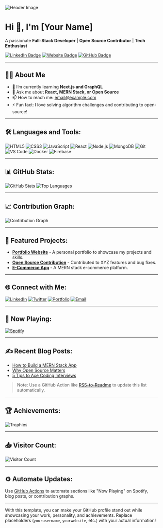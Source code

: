 ![Header Image](https://your-banner-url-here.com](https://raw.githubusercontent.com/keshavsingh4522/keshavsingh4522/master/assets/cover.jpg))

# Hi 👋, I'm [Your Name]
A passionate **Full-Stack Developer** | **Open Source Contributor** | **Tech Enthusiast**

[![LinkedIn Badge](https://img.shields.io/badge/-LinkedIn-blue?style=flat&logo=Linkedin&logoColor=white)](https://linkedin.com/in/yourprofile)
[![Website Badge](https://img.shields.io/badge/Portfolio-website-green)](https://your-website.com)
[![GitHub Badge](https://img.shields.io/badge/-GitHub-black?style=flat&logo=github&logoColor=white)](https://github.com/yourusername)

---

## 👨‍💻 About Me
- 🌱 I’m currently learning **Next.js and GraphQL**
- 💬 Ask me about **React, MERN Stack, or Open Source**
- 📫 How to reach me: [email@example.com](mailto:email@example.com)
- ⚡ Fun fact: I love solving algorithm challenges and contributing to open-source!

---

## 🛠️ Languages and Tools:
![HTML5](https://img.shields.io/badge/-HTML5-E34F26?style=flat&logo=html5&logoColor=white)
![CSS3](https://img.shields.io/badge/-CSS3-1572B6?style=flat&logo=css3&logoColor=white)
![JavaScript](https://img.shields.io/badge/-JavaScript-F7DF1E?style=flat&logo=javascript&logoColor=black)
![React](https://img.shields.io/badge/-React-61DAFB?style=flat&logo=react&logoColor=white)
![Node.js](https://img.shields.io/badge/-Node.js-339933?style=flat&logo=node.js&logoColor=white)
![MongoDB](https://img.shields.io/badge/-MongoDB-47A248?style=flat&logo=mongodb&logoColor=white)
![Git](https://img.shields.io/badge/-Git-F05032?style=flat&logo=git&logoColor=white)
![VS Code](https://img.shields.io/badge/-VS%20Code-007ACC?style=flat&logo=visual-studio-code&logoColor=white)
![Docker](https://img.shields.io/badge/-Docker-2496ED?style=flat&logo=docker&logoColor=white)
![Firebase](https://img.shields.io/badge/-Firebase-FFCA28?style=flat&logo=firebase&logoColor=black)

---

## 📊 GitHub Stats:
![GitHub Stats](https://github-readme-stats.vercel.app/api?username=yourusername&show_icons=true&theme=radical)
![Top Languages](https://github-readme-stats.vercel.app/api/top-langs/?username=yourusername&layout=compact&theme=radical)

---

## 📈 Contribution Graph:
![Contribution Graph](https://github-readme-activity-graph.vercel.app/graph?username=yourusername&theme=react-dark)

---

## 🚀 Featured Projects:
- [**Portfolio Website**](https://yourwebsite.com) - A personal portfolio to showcase my projects and skills.
- [**Open Source Contribution**](https://github.com/some-repo) - Contributed to XYZ features and bug fixes.
- [**E-Commerce App**](https://github.com/yourusername/ecommerce-app) - A MERN stack e-commerce platform.

---

## 🌐 Connect with Me:
[![LinkedIn](https://img.shields.io/badge/-LinkedIn-blue?style=flat&logo=Linkedin&logoColor=white)](https://linkedin.com/in/yourprofile)
[![Twitter](https://img.shields.io/badge/-Twitter-1DA1F2?style=flat&logo=twitter&logoColor=white)](https://twitter.com/yourhandle)
[![Portfolio](https://img.shields.io/badge/-Portfolio-green?style=flat)](https://your-website.com)
[![Email](https://img.shields.io/badge/Email-D14836?style=flat&logo=gmail&logoColor=white)](mailto:your-email@example.com)

---

## 🎵 Now Playing:
[![Spotify](https://novatorem.vercel.app/api/spotify)](https://open.spotify.com/user/yourusername)

---

## ✍️ Recent Blog Posts:
- [How to Build a MERN Stack App](https://yourblog.com/mern-stack)
- [Why Open Source Matters](https://yourblog.com/open-source)
- [5 Tips to Ace Coding Interviews](https://yourblog.com/coding-interviews)

> Note: Use a GitHub Action like [RSS-to-Readme](https://github.com/gautamkrishnar/blog-post-workflow) to update this list automatically.

---

## 🏆 Achievements:
![Trophies](https://github-profile-trophy.vercel.app/?username=yourusername&theme=gruvbox)

---

## 📥 Visitor Count:
![Visitor Count](https://komarev.com/ghpvc/?username=yourusername&color=blue)

---

## ⚙️ Automate Updates:
Use [GitHub Actions](https://github.com/features/actions) to automate sections like "Now Playing" on Spotify, blog posts, or contribution graphs.

---

With this template, you can make your GitHub profile stand out while showcasing your work, personality, and achievements. Replace placeholders (`yourusername`, `yourwebsite`, etc.) with your actual information!
